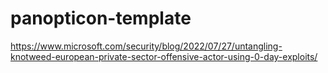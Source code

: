 # panopticon-template

https://www.microsoft.com/security/blog/2022/07/27/untangling-knotweed-european-private-sector-offensive-actor-using-0-day-exploits/
